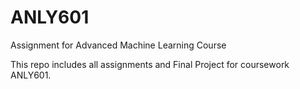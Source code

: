 # ANLY601
Assignment for Advanced Machine Learning Course

This repo includes all assignments and Final Project for coursework ANLY601.
